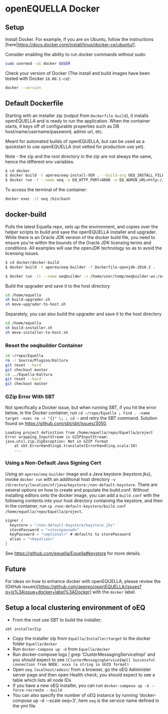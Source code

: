 # openEQUELLA Docker

## Setup

Install Docker. For example, if you are on Ubuntu, follow the instructions [here|https://docs.docker.com/install/linux/docker-ce/ubuntu/].

Consider enabling the ability to run docker commands without sudo:

```sh
sudo usermod -aG docker $USER
```

Check your version of Docker (The install and build images have been tested with Docker `18.06.1-ce`):

```sh
docker --version
```

## Default Dockerfile

Starting with an installer zip (output from `Dockerfile-build`), it installs openEQUELLA and is ready to run the application. When the container starts, it keys off of configurable properties such as DB host/name/username/password, admin url, etc.

Meant for automated builds of openEQUELLA, but can be used as a quickstart to use openEQUELLA (not vetted for production use yet).

Note - the zip and the root directory in the zip are not always the same, hence the different env variables.

```sh
$ cd docker
$ docker build -t apereo/oeq-install-VER . --build-arg OEQ_INSTALL_FILE=equella-installer-VER.zip --build-arg OEQ_INSTALL_ZIP_ROOT_DIR=equella-installer-VER
$ docker run -t --name oeq -e EQ_HTTP_PORT=8080 -e EQ_ADMIN_URL=http://172.17.0.2:8080/admin/ -e EQ_HIBERNATE_CONNECTION_URL=jdbc:postgresql://your-db-host-here:5432/eqdocker -e EQ_HIBERNATE_CONNECTION_USERNAME=equellauser -e EQ_HIBERNATE_CONNECTION_PASSWORD="your-db-pw-here" oeq-install-VER
```

To access the terminal of the container:

```sh
docker exec -it oeq /bin/bash
```

## docker-build

Pulls the latest Equella repo, sets up the environment, and copies over the helper scripts to build and save the openEQUELLA installer and upgrader. While there is an Oracle JDK version of the docker build file, you need to ensure you're within the bounds of the Oracle JDK licensing terms and conditions. All examples will use the openJDK technology so as to avoid the licensing issues.

```sh
$ cd docker/docker-build
$ docker build -t apereo/oeq-builder -f Dockerfile-openjdk-2018.2 .

$ docker run -it --name oeqbuilder -v /home/user/temp/oeqbuilder-ws:/artifacts apereo/oeq-builder
```

Build the upgrader and save it to the host directory

```sh
cd /home/equella
sh build-upgrader.sh
sh move-upgrader-to-host.sh
```

Separately, you can also build the upgrader and save it to the host directory

```sh
cd /home/equella
sh build-installer.sh
sh move-installer-to-host.sh
```

### Reset the oeqbuilder Container

```sh
cd ~/repo/Equella
rm -r Source/Plugins/Kaltura
git reset --hard
git checkout master
cd ../Equella-Kaltura
git reset --hard
git checkout master
```

### GZip Error With SBT

Not specifically a Docker issue, but when running SBT, if you hit the error below, in the Docker container, run `cd ~/repo/Equella ; find . -name target -exec rm -r "{}" \; ; cd ~` and retry the SBT command. Solution found on https://github.com/sbt/sbt/issues/3050.

```
Loading project definition from /home/equella/repo/Equella/project
Error wrapping InputStream in GZIPInputStream: java.util.zip.ZipException: Not in GZIP format
    at sbt.ErrorHandling$.translate(ErrorHandling.scala:10)
    ...
```

### Using a Non-Default Java Signing Cert

Using an `apereo/oeq-builder` image and a Java keystore (keystore.jks), invoke `docker run` with an additional host directory `-v /directory/location/of/java/keystore:/non-default-keystore`. There are several options on how to create and populate the build.conf. Without installing editors onto the docker image, you can add a `build.conf` with the following contents into your host directory containing the keystore, and then in the container, run `cp /non-default-keystore/build.conf /home/equella/repo/Equella/project`.

```sbt
signer {
  keystore = "/non-default-keystore/keystore.jks"
  storePassword = "<storepasswd>"
  keyPassword = "<optional>" # defaults to storePassword
  alias = "<keyalias>"
}
```

See https://github.com/equella/Equella#keystore for more details.

## Future

For ideas on how to enhance docker with openEQUELLA, please review the (GitHub issues)[https://github.com/apereo/openEQUELLA/issues?q=is%3Aissue+docker+label%3ADocker] with the `docker` label.

## Setup a local clustering environment of oEQ

- From the root use SBT to build the installer;

```
sbt installerZip
```

- Copy the installer zip from `Equella/Installer/target` to the docker folder `Equella/docker`
- Run `docker-compose up -d` from `Equella/docker`
- Run docker-compose logs | grep 'ClusterMessagingServiceImpl' and you should expect to see `[ClusterMessagingServiceImpl] Successful connection from NODE: xxxx (a string in UUID format)`
- Open `oeq.localhost/admin/` from a browser, go the oEQ Administer server page and then open Health check, you should expect to see a table which lists all node IDs
- If you have a new oEQ installer, you can run `docker-compose up -d --force-recreate --build`
- You can also specify the number of oEQ instance by running 'docker-compose up -d --scale oeq=3', here `oeq` is the service name defined in the yml file
